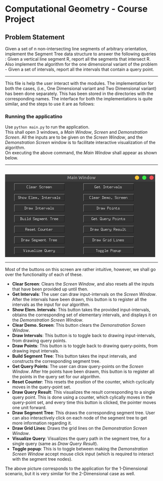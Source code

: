 # Computational Geometry - Course Project

## Problem Statement
Given a set of n non-intersecting line segments of arbitrary orientation, implement the Segment Tree data structure to answer the following queries : Given a vertical line segment R, report all the segments that intersect R. Also implement the algorithm for the one dimensional variant of the problem - Given a set of intervals, report all the intervals that contain a query point.

---

This file is help the user interact with the modules. The implementation for both the cases, (i.e., One Dimensional variant and Two Dimensional variant) has been done separately. This has been stored in the directories with the corresponding names. The interface for both the implementations is quite similar, and the steps to use it are as follows:

### Running the applicatino
Use ``` python main.py ``` to run the application. <br>
This shall open 3 windows, a *Main Window*, *Screen* and *Demonstration Screen*. All the inputs are to be given on the *Screen Window*, and the *Demonstration Screen* window is to facilitate interactive visualization of the algorithm. <br>
On executing the above command, the *Main Window* shall appear as shown below.

---
<br> ![image](main_window.png)

--- 
Most of the buttons on this screen are rather intuitive, however, we shall go over the functionality of each of these.

* **Clear Screen**: Clears the *Screen Window*, and also resets all the inputs that have been provided up until then.
* **Get Intervals**: The user can draw input-intervals on the *Screen Window*. After the intervals have been drawn, this button is to register all the intervals as the input for our algorithm.
* **Show Elem. Intervals**: This button takes the provided input-intervals, obtains the corresponding set of elementary intervals, and displays it on the *Demonstration Screen Window*.
* **Clear Demo. Screen**: This button clears the *Demonstration Screen Window*.
* **Draw Intervals**: This button is to toggle back to drawing input-intervals, from drawing query points.
* **Draw Points**: This button is to toggle back to drawing query-points, from drawing input intervals.
* **Build Segment Tree**: This button takes the input intervals, and constructs the corresponding segment tree.
* **Get Query Points**: The user can draw query-points on the *Screen Window*. After hte points have been drawm, this button is to register all the points in the query set for our algorithm.
* **Reset Counter**: This resets the position of the counter, which cyclically moves in the query-point set.
* **Draw Query Result**: This visualizes the result corresponding to a single query point. This is done using a counter, which cylically moves in the query-point set, and every time this button is clicked, the pointer moves one unit forward.
* **Draw Segment Tree**: This draws the corresponding segment tree. User can also interactively click on each node of the segment tree to get more information regarding it.
* **Draw Grid Lines**: Draws the grid lines on the *Demonstration Screen Window*.
* **Visualize Query**: Visualizes the query path in the segment tree, for a single query (same as *Draw Query Result*).
* **Toggle popup**: This is to toggle between making the *Demonstration Screen Window* accept mouse click input (which is required to interact with the segment tree nodes).

The above picture corresponds to the application for the 1-Dimensional scenario, but it is very similar for the 2-Dimensional case as well.